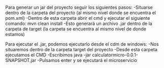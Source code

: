 Para generar un jar del proyecto seguir los siguientes pasos:
-Situarse dentro de la carpeta del proyecto (al mismo nivel donde se encuentra el pom.xml)
-Dentro de esta carpeta abrir el cmd y ejecutar el siguiente comando: mvn clean install
-Esto generará un archivo .jar dentro de la carpeta de target (la carpeta se encuentra al mismo nivel de donde estamos)

Para ejecutar el .jar, podemos ejecutarlo desde el cdm de windows:
-Nos situaremos dentro de la carpeta target del proyecto
-Desde esta carpeta ejecutamos el CMD
-Escribimos java -jar calculatormicro-0.0.1-SNAPSHOT.jar
-Pulsamos enter y se ejecutará el microservicio